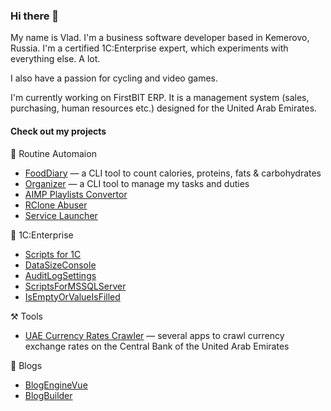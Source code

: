 ### Hi there 👋

My name is Vlad. I'm a business software developer based in Kemerovo, Russia. I'm a certified 1C:Enterprise expert, which experiments with everything else. A lot.

I also have a passion for cycling and video games.

I'm currently working on FirstBIT ERP. It is a management system (sales, purchasing, human resources etc.) designed for the United Arab Emirates.

#### Check out my projects

👯 Routine Automaion

- [FoodDiary](https://github.com/vkostyanetsky/FoodDiary) — a CLI tool to count calories, proteins, fats & carbohydrates
- [Organizer](https://github.com/vkostyanetsky/Organizer) — a CLI tool to manage my tasks and duties
- [AIMP Playlists Convertor](https://github.com/vkostyanetsky/AIMPPlaylistsConvertor)
- [RClone Abuser](https://github.com/vkostyanetsky/RCloneAbuser)
- [Service Launcher](https://github.com/vkostyanetsky/ServiceLauncher)

🏢 1C:Enterprise

- [Scripts for 1C](https://github.com/vkostyanetsky/ScriptsFor1C)
- [DataSizeConsole](https://github.com/vkostyanetsky/DataSizeConsole)
- [AuditLogSettings](https://github.com/vkostyanetsky/AuditLogSettings)
- [ScriptsForMSSQLServer](https://github.com/vkostyanetsky/ScriptsForMSSQLServer)
- [IsEmptyOrValueIsFilled](https://github.com/vkostyanetsky/IsEmptyOrValueIsFilled)

⚒️ Tools

- [UAE Currency Rates Crawler](https://github.com/vkostyanetsky/UAECurrencyRatesCrawler) — several apps to crawl currency exchange rates on the Central Bank of the United Arab Emirates

💬 Blogs

- [BlogEngineVue](https://github.com/vkostyanetsky/BlogEngineVue)
- [BlogBuilder](https://github.com/vkostyanetsky/BlogBuilder)
